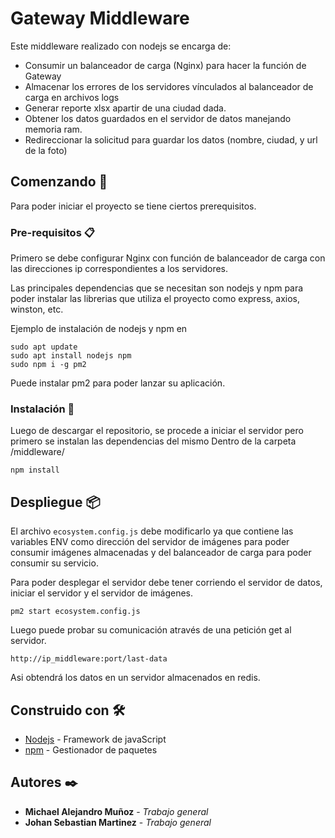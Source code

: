 # Gateway Middleware

Este middleware realizado con nodejs se encarga de:

- Consumir un balanceador de carga (Nginx) para hacer la función de Gateway
- Almacenar los errores de los servidores vínculados al balanceador de carga en archivos logs
- Generar reporte xlsx apartir de una ciudad dada.
- Obtener los datos guardados en el servidor de datos manejando memoria ram.
- Redireccionar la solicitud para guardar los datos (nombre, ciudad, y url de la foto)

## Comenzando 🚀

Para poder iniciar el proyecto se tiene ciertos prerequisitos. 

### Pre-requisitos 📋

Primero se debe configurar Nginx con función de balanceador de carga con las direcciones ip correspondientes a los servidores.

Las principales dependencias que se necesitan son nodejs y npm para poder instalar las librerias que utiliza el proyecto como express, axios, winston, etc.

Ejemplo de instalación de nodejs y npm en 
```
sudo apt update
sudo apt install nodejs npm
sudo npm i -g pm2 
```
Puede instalar pm2 para poder lanzar su aplicación.

### Instalación 🔧

Luego de descargar el repositorio, se procede a iniciar el servidor pero primero se instalan las dependencias del mismo
Dentro de la carpeta /middleware/

```
npm install
```

## Despliegue 📦

El archivo `ecosystem.config.js` debe modificarlo ya que contiene las variables ENV como dirección del servidor de imágenes para poder consumir imágenes almacenadas y del balanceador de carga para poder consumir su servicio.

Para poder desplegar el servidor debe tener corriendo el servidor de datos, iniciar el servidor y el servidor de imágenes.

```
pm2 start ecosystem.config.js
```
Luego puede probar su comunicación através de una petición get al servidor.

`http://ip_middleware:port/last-data`

Asi obtendrá los datos en un servidor almacenados en redis.

## Construido con 🛠️

* [Nodejs](https://nodejs.org/en//) - Framework de javaScript
* [npm](https://www.npmjs.com/) - Gestionador de paquetes

## Autores ✒️

* **Michael Alejandro Muñoz** - *Trabajo general* 
* **Johan Sebastian Martinez** - *Trabajo general* 

